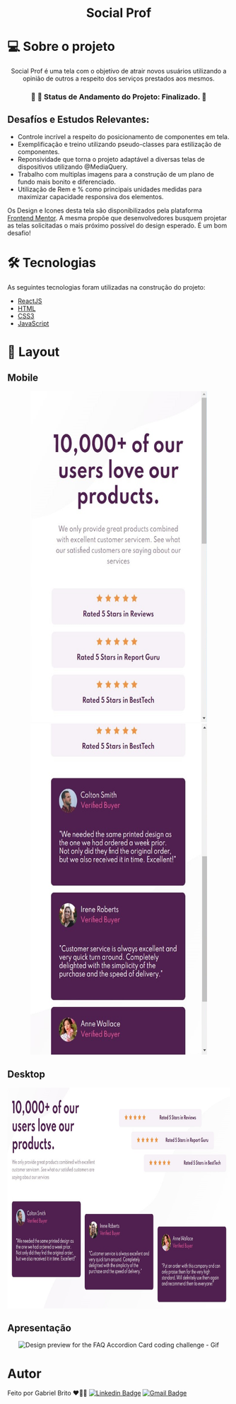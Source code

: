 
<h1 align="center">Social Prof</h1>

# 💻 Sobre o projeto

<p align="center">Social Prof é uma tela com o objetivo de atrair novos usuários utilizando a opinião de outros a respeito dos serviços prestados aos mesmos.</p>

<h3 align="center"> 
	🚧 🚀 Status de Andamento do Projeto: Finalizado. 🚧
</h3>

## Desafíos e Estudos Relevantes:

- Controle incrível a respeito do posicionamento de componentes em tela.
- Exemplificação e treino utilizando pseudo-classes para estilização de componentes.
- Reponsividade que torna o projeto adaptável a diversas telas de dispositivos utilizando @MediaQuery. 
- Trabalho com multiplas imagens para a construção de um plano de fundo mais bonito e diferenciado.
- Utilização de Rem e % como principais unidades medidas para maximizar capacidade responsiva dos elementos.

<p> 
    Os Design e Icones desta tela são disponibilizados pela plataforma 
    <a href="https://www.frontendmentor.io/solutions">Frontend Mentor</a>.
    A mesma propõe que desenvolvedores busquem projetar as telas solicitadas o mais próximo possível do design esperado. É um bom desafio!  
</p>

# 🛠 Tecnologias

As seguintes tecnologias foram utilizadas na construção do projeto:

- [ReactJS](https://pt-br.reactjs.org/docs/getting-started.html)
- [HTML](https://developer.mozilla.org/pt-BR/docs/Web/HTML)
- [CSS3](https://developer.mozilla.org/pt-BR/docs/Web/CSS)
- [JavaScript](https://developer.mozilla.org/pt-BR/docs/Web/JavaScript)


# 🎨 Layout

## Mobile
<div align="center" > 
    <img width="400px" height="750px" src="./github/SocialProofMobile1.jpg" alt="Design preview for page Social Proof - Mobile - Part 1" />
    <img width="400px" height="750px" src="./github/SocialProofMobile2.jpg" alt="Design preview for page Social Proof - Mobile - Part 2" />
</div>

## Desktop
<div align="Center"> 
    <img width="800px" height="500px" src="./github/SocialProofDesktop.jpg" alt="Design preview for the FAQ Accordion Card coding challenge - Desktop" />
</div>

## Apresentação
<div align="Center"> 
    <img width="800px" height="500px" src="./github/SocialProof.gif" alt="Design preview for the FAQ Accordion Card coding challenge - Gif" />
</div>

# Autor
Feito por Gabriel Brito ❤️👋🏽
[![Linkedin Badge](https://img.shields.io/badge/-Gabriel-blue?style=flat-square&logo=Linkedin&logoColor=white&link=https://www.linkedin.com/in/gabriel-brito-260319205)](https://www.linkedin.com/in/gabriel-brito-260319205) 
[![Gmail Badge](https://img.shields.io/badge/-gabrielbrito.dev@gmail.com-c14438?style=flat-square&logo=Gmail&logoColor=white&link=mailto:gabrielbrito.dev@gmail.com)](mailto:gabrielbrito.dev@gmail.com)